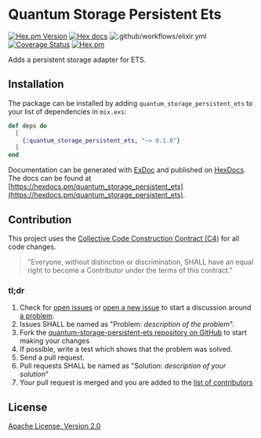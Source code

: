 # Quantum Storage Persistent Ets

[![Hex.pm Version](http://img.shields.io/hexpm/v/quantum_storage_persistent_ets.svg)](https://hex.pm/packages/quantum_storage_persistent_ets)
[![Hex docs](http://img.shields.io/badge/hex.pm-docs-green.svg?style=flat)](https://hexdocs.pm/quantum_storage_persistent_ets)
![.github/workflows/elixir.yml](https://github.com/quantum-elixir/quantum-storage-persistent-ets/workflows/.github/workflows/elixir.yml/badge.svg)
[![Coverage Status](https://coveralls.io/repos/quantum-elixir/quantum-storage-persistent-ets/badge.svg?branch=master)](https://coveralls.io/r/quantum-elixir/quantum-storage-persistent-ets?branch=master)
[![Hex.pm](https://img.shields.io/hexpm/dt/quantum_storage_persistent_ets.svg)](https://hex.pm/packages/quantum_storage_persistent_ets)

Adds a persistent storage adapter for ETS.

## Installation

The package can be installed by adding `quantum_storage_persistent_ets` to your list
of dependencies in `mix.exs`:

```elixir
def deps do
  [
    {:quantum_storage_persistent_ets, "~> 0.1.0"}
  ]
end
```

Documentation can be generated with [ExDoc](https://github.com/elixir-lang/ex_doc)
and published on [HexDocs](https://hexdocs.pm). The docs can be found at
[https://hexdocs.pm/quantum_storage_persistent_ets](https://hexdocs.pm/quantum_storage_persistent_ets).

## Contribution

This project uses the [Collective Code Construction Contract (C4)](http://rfc.zeromq.org/spec:42/C4/)
for all code changes.

> "Everyone, without distinction or discrimination, SHALL have an equal right to become a Contributor under the
terms of this contract."

### tl;dr

1. Check for [open issues](https://github.com/quantum-elixir/quantum-storage-persistent-ets/issues) or [open a new issue](https://github.com/quantum-elixir/quantum-storage-persistent-ets/issues/new) to start
a discussion around [a problem](https://www.youtube.com/watch?v=_QF9sFJGJuc).
2. Issues SHALL be named as "Problem: _description of the problem_".
3. Fork the [quantum-storage-persistent-ets repository on GitHub](https://github.com/quantum-elixir/quantum-storage-persistent-ets) to start making your changes
4. If possible, write a test which shows that the problem was solved.
5. Send a pull request.
6. Pull requests SHALL be named as "Solution: _description of your solution_"
7. Your pull request is merged and you are added to the [list of contributors](https://github.com/quantum-elixir/quantum-storage-persistent-ets/graphs/contributors)

## License

[Apache License, Version 2.0](http://www.apache.org/licenses/LICENSE-2.0)
